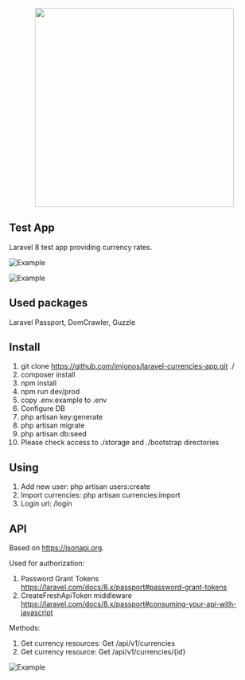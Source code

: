 <p align="center"><a href="https://laravel.com" target="_blank"><img src="https://raw.githubusercontent.com/laravel/art/master/logo-lockup/5%20SVG/2%20CMYK/1%20Full%20Color/laravel-logolockup-cmyk-red.svg" width="400"></a></p>


## Test App 

Laravel 8 test app providing currency rates.

![Example](https://i.imgur.com/nvtmsYi.png)

![Example](https://i.imgur.com/ZqMkfeD.png)

## Used packages

Laravel Passport, DomCrawler, Guzzle

## Install

1. git clone https://github.com/imjonos/laravel-currencies-app.git ./
2. composer install
3. npm install
4. npm run dev/prod
5. copy .env.example to .env
6. Configure DB
7. php artisan key:generate
8. php artisan migrate
9. php artisan db:seed 
10. Please check access to ./storage and ./bootstrap directories

## Using

1. Add new user: php artisan users:create
2. Import currencies: php artisan currencies:import
3. Login url: /login

## API

Based on https://jsonapi.org. 

Used for authorization: 

1. Password Grant Tokens https://laravel.com/docs/8.x/passport#password-grant-tokens
2. CreateFreshApiToken middleware https://laravel.com/docs/8.x/passport#consuming-your-api-with-javascript

Methods:
1. Get currency resources: Get /api/v1/currencies
2. Get currency resource: Get /api/v1/currencies/{id}

![Example](https://i.imgur.com/x99tM7f.png)

